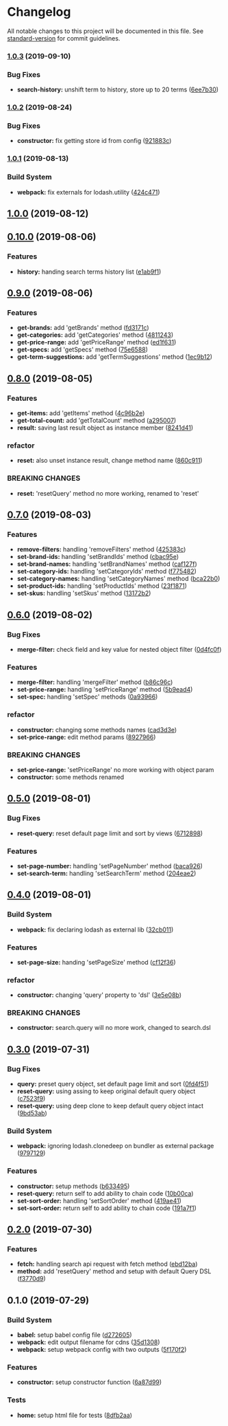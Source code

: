 # Changelog

All notable changes to this project will be documented in this file. See [standard-version](https://github.com/conventional-changelog/standard-version) for commit guidelines.

### [1.0.3](https://github.com/ecomclub/search-engine/compare/v1.0.2...v1.0.3) (2019-09-10)


### Bug Fixes

* **search-history:** unshift term to history, store up to 20 terms ([6ee7b30](https://github.com/ecomclub/search-engine/commit/6ee7b30))



### [1.0.2](https://github.com/ecomclub/search-engine/compare/v1.0.1...v1.0.2) (2019-08-24)


### Bug Fixes

* **constructor:** fix getting store id from config ([921883c](https://github.com/ecomclub/search-engine/commit/921883c))



### [1.0.1](https://github.com/ecomclub/search-engine/compare/v1.0.0...v1.0.1) (2019-08-13)


### Build System

* **webpack:** fix externals for lodash.utility ([424c471](https://github.com/ecomclub/search-engine/commit/424c471))



## [1.0.0](https://github.com/ecomclub/search-engine/compare/v0.10.0...v1.0.0) (2019-08-12)



## [0.10.0](https://github.com/ecomclub/search-engine/compare/v0.9.0...v0.10.0) (2019-08-06)


### Features

* **history:** handing search terms history list ([e1ab9f1](https://github.com/ecomclub/search-engine/commit/e1ab9f1))



## [0.9.0](https://github.com/ecomclub/search-engine/compare/v0.8.0...v0.9.0) (2019-08-06)


### Features

* **get-brands:** add 'getBrands' method ([fd3171c](https://github.com/ecomclub/search-engine/commit/fd3171c))
* **get-categories:** add 'getCategories' method ([4811243](https://github.com/ecomclub/search-engine/commit/4811243))
* **get-price-range:** add 'getPriceRange' method ([ed1f631](https://github.com/ecomclub/search-engine/commit/ed1f631))
* **get-specs:** add 'getSpecs' method ([75e6588](https://github.com/ecomclub/search-engine/commit/75e6588))
* **get-term-suggestions:** add 'getTermSuggestions' method ([1ec9b12](https://github.com/ecomclub/search-engine/commit/1ec9b12))



## [0.8.0](https://github.com/ecomclub/search-engine/compare/v0.7.0...v0.8.0) (2019-08-05)


### Features

* **get-items:** add 'getItems' method ([4c96b2e](https://github.com/ecomclub/search-engine/commit/4c96b2e))
* **get-total-count:** add 'getTotalCount' method ([a295007](https://github.com/ecomclub/search-engine/commit/a295007))
* **result:** saving last result object as instance member ([8241d41](https://github.com/ecomclub/search-engine/commit/8241d41))


### refactor

* **reset:** also unset instance result, change method name ([860c911](https://github.com/ecomclub/search-engine/commit/860c911))


### BREAKING CHANGES

* **reset:** 'resetQuery' method no more working, renamed to 'reset'



## [0.7.0](https://github.com/ecomclub/search-engine/compare/v0.6.0...v0.7.0) (2019-08-03)


### Features

* **remove-filters:** handling 'removeFilters' method ([425383c](https://github.com/ecomclub/search-engine/commit/425383c))
* **set-brand-ids:** handling 'setBrandIds' method ([cbac95e](https://github.com/ecomclub/search-engine/commit/cbac95e))
* **set-brand-names:** handling 'setBrandNames' method ([caf127f](https://github.com/ecomclub/search-engine/commit/caf127f))
* **set-category-ids:** handling 'setCategoryIds' method ([f775482](https://github.com/ecomclub/search-engine/commit/f775482))
* **set-category-names:** handling 'setCategoryNames' method ([bca22b0](https://github.com/ecomclub/search-engine/commit/bca22b0))
* **set-product-ids:** handling 'setProductIds' method ([23f1871](https://github.com/ecomclub/search-engine/commit/23f1871))
* **set-skus:** handling 'setSkus' method ([13172b2](https://github.com/ecomclub/search-engine/commit/13172b2))



## [0.6.0](https://github.com/ecomclub/search-engine/compare/v0.5.0...v0.6.0) (2019-08-02)


### Bug Fixes

* **merge-filter:** check field and key value for nested object filter ([0d4fc0f](https://github.com/ecomclub/search-engine/commit/0d4fc0f))


### Features

* **merge-filter:** handling 'mergeFilter' method ([b86c96c](https://github.com/ecomclub/search-engine/commit/b86c96c))
* **set-price-range:** handling 'setPriceRange' method ([5b9ead4](https://github.com/ecomclub/search-engine/commit/5b9ead4))
* **set-spec:** handling 'setSpec' methods ([0a93966](https://github.com/ecomclub/search-engine/commit/0a93966))


### refactor

* **constructor:** changing some methods names ([cad3d3e](https://github.com/ecomclub/search-engine/commit/cad3d3e))
* **set-price-range:** edit method params ([8927966](https://github.com/ecomclub/search-engine/commit/8927966))


### BREAKING CHANGES

* **set-price-range:** 'setPriceRange' no more working with object param
* **constructor:** some methods renamed



## [0.5.0](https://github.com/ecomclub/search-engine/compare/v0.4.0...v0.5.0) (2019-08-01)


### Bug Fixes

* **reset-query:** reset default page limit and sort by views ([6712898](https://github.com/ecomclub/search-engine/commit/6712898))


### Features

* **set-page-number:** handling 'setPageNumber' method ([baca926](https://github.com/ecomclub/search-engine/commit/baca926))
* **set-search-term:** handling 'setSearchTerm' method ([204eae2](https://github.com/ecomclub/search-engine/commit/204eae2))



## [0.4.0](https://github.com/ecomclub/search-engine/compare/v0.3.0...v0.4.0) (2019-08-01)


### Build System

* **webpack:** fix declaring lodash as external lib ([32cb011](https://github.com/ecomclub/search-engine/commit/32cb011))


### Features

* **set-page-size:** handing 'setPageSize' method ([cf12f36](https://github.com/ecomclub/search-engine/commit/cf12f36))


### refactor

* **constructor:** changing 'query' property to 'dsl' ([3e5e08b](https://github.com/ecomclub/search-engine/commit/3e5e08b))


### BREAKING CHANGES

* **constructor:** search.query will no more work, changed to search.dsl



## [0.3.0](https://github.com/ecomclub/search-engine/compare/v0.2.0...v0.3.0) (2019-07-31)


### Bug Fixes

* **query:** preset query object, set default page limit and sort ([0fd4f51](https://github.com/ecomclub/search-engine/commit/0fd4f51))
* **reset-query:** using assing to keep original default query object ([c7523f9](https://github.com/ecomclub/search-engine/commit/c7523f9))
* **reset-query:** using deep clone to keep default query object intact ([9bd53ab](https://github.com/ecomclub/search-engine/commit/9bd53ab))


### Build System

* **webpack:** ignoring lodash.clonedeep on bundler as external package ([9797129](https://github.com/ecomclub/search-engine/commit/9797129))


### Features

* **constructor:** setup methods ([b633495](https://github.com/ecomclub/search-engine/commit/b633495))
* **reset-query:** return self to add ability to chain code ([10b00ca](https://github.com/ecomclub/search-engine/commit/10b00ca))
* **set-sort-order:** handling 'setSortOrder' method ([419ae41](https://github.com/ecomclub/search-engine/commit/419ae41))
* **set-sort-order:** return self to add ability to chain code ([191a7f1](https://github.com/ecomclub/search-engine/commit/191a7f1))



## [0.2.0](https://github.com/ecomclub/search-engine/compare/v0.1.0...v0.2.0) (2019-07-30)


### Features

* **fetch:** handling search api request with fetch method ([ebd12ba](https://github.com/ecomclub/search-engine/commit/ebd12ba))
* **method:** add 'resetQuery' method and setup with default Query DSL ([f3770d9](https://github.com/ecomclub/search-engine/commit/f3770d9))



## 0.1.0 (2019-07-29)


### Build System

* **babel:** setup babel config file ([d272605](https://github.com/ecomclub/search-engine/commit/d272605))
* **webpack:** edit output filename for cdns ([35d1308](https://github.com/ecomclub/search-engine/commit/35d1308))
* **webpack:** setup webpack config with two outputs ([5f170f2](https://github.com/ecomclub/search-engine/commit/5f170f2))


### Features

* **constructor:** setup constructor function ([6a87d99](https://github.com/ecomclub/search-engine/commit/6a87d99))


### Tests

* **home:** setup html file for tests ([8dfb2aa](https://github.com/ecomclub/search-engine/commit/8dfb2aa))
